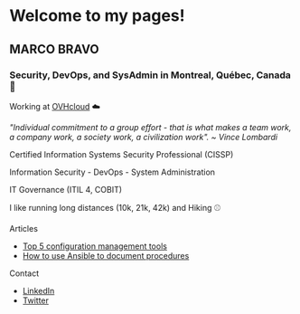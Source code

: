 # Welcome to my pages!

## MARCO BRAVO

### Security, DevOps, and SysAdmin in Montreal, Québec, Canada :maple_leaf:

Working at [OVHcloud](https://www.ovhcloud.com/en-ca/about-us/) :cloud:

*"Individual commitment to a group effort - that is what makes a team work, a company work, a society work, a civilization work". ~ Vince Lombardi*

Certified Information Systems Security Professional (CISSP)

Information Security - DevOps - System Administration

IT Governance (ITIL 4, COBIT)

I like running long distances (10k, 21k, 42k) and Hiking :baseball:

Articles
- [Top 5 configuration management tools](https://opensource.com/article/18/12/configuration-management-tools)
- [How to use Ansible to document procedures](https://opensource.com/article/19/4/ansible-procedures)

Contact
- [LinkedIn](https://www.linkedin.com/in/marcobravo)
- [Twitter](https://twitter.com/marcobravoram)
